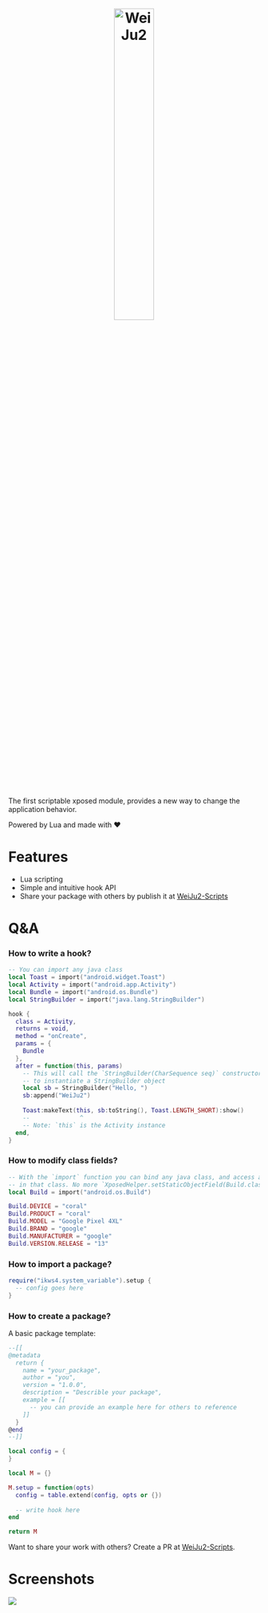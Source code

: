 <h1 align="center">
  <img src="https://user-images.githubusercontent.com/47056144/184565081-fab04563-4590-4f3c-8f86-12d2dd429f8a.png" width="40%" alt="WeiJu2" />
</h1>

The first scriptable xposed module, provides a new way to change the application behavior.

Powered by Lua and made with ♥


# Features

- Lua scripting
- Simple and intuitive hook API
- Share your package with others by publish it at [WeiJu2-Scripts](https://github.com/ikws4/WeiJu2-Scripts)

# Q&A

### How to write a hook?

```lua
-- You can import any java class
local Toast = import("android.widget.Toast")
local Activity = import("android.app.Activity")
local Bundle = import("android.os.Bundle")
local StringBuilder = import("java.lang.StringBuilder")

hook {
  class = Activity,
  returns = void,
  method = "onCreate",
  params = {
    Bundle
  },
  after = function(this, params)
    -- This will call the `StringBuilder(CharSequence seq)` constructor
    -- to instantiate a StringBuilder object
    local sb = StringBuilder("Hello, ")
    sb:append("WeiJu2")
  
    Toast:makeText(this, sb:toString(), Toast.LENGTH_SHORT):show()
    --              ^
    -- Note: `this` is the Activity instance
  end,
}
```


### How to modify class fields?

```lua
-- With the `import` function you can bind any java class, and access all the fields and methods that defined
-- in that class. No more `XposedHelper.setStaticObjectField(Build.class, "DEVICE", "coral")` much cleaner!
local Build = import("android.os.Build")

Build.DEVICE = "coral"
Build.PRODUCT = "coral"
Build.MODEL = "Google Pixel 4XL"
Build.BRAND = "google"
Build.MANUFACTURER = "google"
Build.VERSION.RELEASE = "13"
```


### How to import a package?

```lua
require("ikws4.system_variable").setup {
  -- config goes here
}
```


### How to create a package?

A basic package template:

```lua
--[[ 
@metadata
  return {
    name = "your_package",
    author = "you",
    version = "1.0.0",
    description = "Describle your package",
    example = [[
      -- you can provide an example here for others to reference
    ]]
  }
@end
--]]

local config = {
}

local M = {}

M.setup = function(opts)
  config = table.extend(config, opts or {})
  
  -- write hook here
end

return M
```

Want to share your work with others? Create a PR at [WeiJu2-Scripts](https://github.com/ikws4/WeiJu2-Scripts).


# Screenshots

<img src="https://user-images.githubusercontent.com/47056144/183251553-9dce66f7-953c-45b9-b741-0ae8e0b567af.png" />
